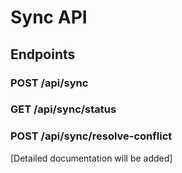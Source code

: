 # Sync API

## Endpoints

### POST /api/sync
### GET /api/sync/status
### POST /api/sync/resolve-conflict

[Detailed documentation will be added]
